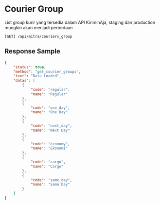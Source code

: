 # Courier Group

List group kurir yang tersedia dalam API KiriminAja, staging dan production mungkin akan menjadi perbedaan

```shell
[GET] /api/mitra/couriers_group
```

## Response Sample

```json
{
    "status": true,
    "method": "get_courier_groups",
    "text": "Data Loaded",
    "datas": [
        {
            "code": "regular",
            "name": "Regular"
        },
        {
            "code": "one_day",
            "name": "One Day"
        },
        {
            "code": "next_day",
            "name": "Next Day"
        },
        {
            "code": "economy",
            "name": "Ekonomi"
        },
        {
            "code": "cargo",
            "name": "Cargo"
        },
        {
            "code": "same_day",
            "name": "Same Day"
        }
    ]
}
```
